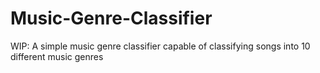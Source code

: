 # Music-Genre-Classifier
WIP: A simple music genre classifier capable of classifying songs into 10 different music genres
